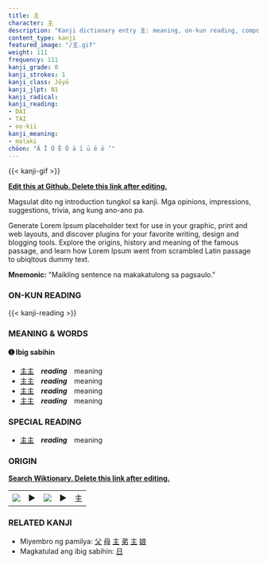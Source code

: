 ```yaml
---
title: 主
character: 主
description: "Kanji dictionary entry 主: meaning, on-kun reading, compounds, origin, related kanji"
content_type: kanji
featured_image: "/主.gif"
weight: 111
frequency: 111
kanji_grade: 0
kanji_strokes: 1
kanji_class: Jōyō
kanji_jlpt: N1
kanji_radical: 
kanji_reading: 
- DAI
- TAI
- oo-kii
kanji_meaning:
- malaki
chōon: "Ā Ī Ū Ē Ō ā ī ū ē ō ’"
---
```

[//]: # (Don't edit the line below. Kanji animated GIF code is automatically generated.)
{{< kanji-gif >}}

[//]: # (Edit below this line.)

**[Edit this at Github. Delete this link after editing.](https://github.com/tim0g/tim/tree/main/content/kanji/主/index.md)**

Magsulat dito ng introduction tungkol sa kanji. Mga opinions, impressions, suggestions, trivia, ang kung ano-ano pa.

Generate Lorem Ipsum placeholder text for use in your graphic, print and web layouts, and discover plugins for your favorite writing, design and blogging tools. Explore the origins, history and meaning of the famous passage, and learn how Lorem Ipsum went from scrambled Latin passage to ubiqitous dummy text.
 
**Mnemonic:** "Maikling sentence na makakatulong sa pagsaulo."

### ON-KUN READING

[//]: # (Don't edit the line below. ON-KUN READING code is automatically generated.)
{{< kanji-reading >}}

### MEANING & WORDS

#### ➊ **Ibig sabihin**
  - [主](../主)[主](../主)　***reading***　meaning
  - [主](../主)[主](../主)　***reading***　meaning
  - [主](../主)[主](../主)　***reading***　meaning
  - [主](../主)[主](../主)　***reading***　meaning

### SPECIAL READING
  - [主](../主)[主](../主)　***reading***　meaning

### ORIGIN

**[Search Wiktionary. Delete this link after editing.](https://wiktionary.org/wiki/主)**
<table class="kanji-table"><tr><td>
<img src="60px-主-bronze.svg.png">
</td><td>▶</td><td>
<img src="60px-主-oracle.svg.png">
</td><td>▶</td>
<td class="kanji-origin">主</td>
</tr></table>

### RELATED KANJI
- Miyembro ng pamilya: [父](../父) [母](../母) [主](../主) [弟](../弟) [主](../主) [娘](../娘)
- Magkatulad ang ibig sabihin: [日](../日)
